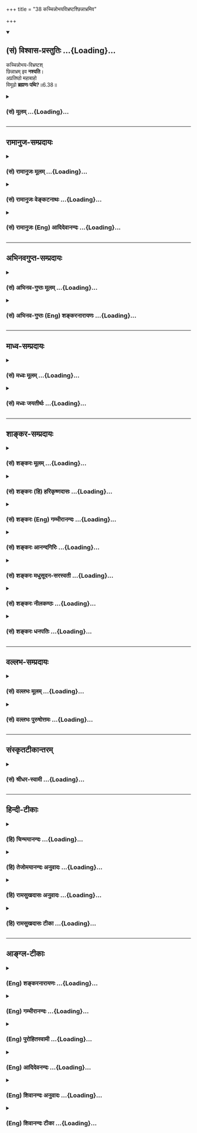 +++
title = "38 कच्चिन्नोभयविभ्रष्टश्छिन्नाभ्रमिव"

+++
<div class="js_include" newlevelforh1="2" title="(सं) विश्वास-प्रस्तुतिः" unfilled url="/purANam_vaiShNavam/mahAbhAratam/06-bhIShma-parva/03-bhagavad-gItA-parva/saMskRtam/vishvAsa-prastutiH/06_Atma-saMyama-yogaH_a/38_kachchinnobhayavi.md">
<details open><summary><h2>(सं) विश्वास-प्रस्तुतिः ...{Loading}...</h2></summary>

कच्चिन्नोभय-विभ्रष्टश्  
छिन्नाभ्रम् इव **नश्यति**।  
अप्रतिष्ठो महाबाहो  
विमूढो **ब्रह्मणः पथि?**॥6.38॥
</details>
</div>
<div class="js_include collapsed" newlevelforh1="3" title="(सं) मूलम्" unfilled url="/purANam_vaiShNavam/mahAbhAratam/06-bhIShma-parva/03-bhagavad-gItA-parva/saMskRtam/mUlam/06_Atma-saMyama-yogaH_a/38_kachchinnobhayavi.md">
<details><summary><h3>(सं) मूलम् ...{Loading}...</h3></summary>

कच्चिन्नोभयविभ्रष्टश्छिन्नाभ्रमिव नश्यति।  
अप्रतिष्ठो महाबाहो विमूढो ब्रह्मणः पथि।।6.38।।
</details>
</div>


_________________
## रामानुज-सम्प्रदायः
<div class="js_include collapsed" newlevelforh1="3" title="(सं) रामानुजः मूलम्" unfilled url="/purANam_vaiShNavam/mahAbhAratam/06-bhIShma-parva/03-bhagavad-gItA-parva/saMskRtam/rAmAnujaH/mUlam/06_Atma-saMyama-yogaH_a/38_kachchinnobhayavi.md">
<details><summary><h3>(सं) रामानुजः मूलम् ...{Loading}...</h3></summary>

।।6.38।।**उभयविभ्रष्टः** अयं **छिन्नाभ्रम् इव कच्चित् न नश्यति** यथा
मेघशकलः पूर्वस्मात् महतो मेघात् छिन्नः परं महान्तं मेघम् अप्राप्य मध्ये
विनष्टो भवति तथा एव कच्चित् न नश्यति कथम् उभयविभ्रष्टता **अप्रतिष्ठो
विमूढो ब्रह्मणः पथि** इति यथावस्थितं स्वर्गादिसाधनभूतं कर्म
फलाभिसन्धिरहितस्य अस्य पुरुषस्य स्वफलसाधनत्वेन प्रतिष्ठा न भवति इति
अप्रतिष्ठः। प्रक्रान्ते ब्रह्मणः पथि विमूढः तस्मात् पथः प्रच्युतः
अतउभयभ्रष्टतया किम् अयं नश्यति एव उत न नश्यति।

</details>
</div>
<div class="js_include collapsed" newlevelforh1="3" title="(सं) रामानुजः वेङ्कटनाथः" unfilled url="/purANam_vaiShNavam/mahAbhAratam/06-bhIShma-parva/03-bhagavad-gItA-parva/saMskRtam/rAmAnujaH/venkaTanAthaH/06_Atma-saMyama-yogaH_a/38_kachchinnobhayavi.md">
<details><summary><h3>(सं) रामानुजः वेङ्कटनाथः ...{Loading}...</h3></summary>

।। 6.38एवं प्रागुक्तमेव योगसाधनं यथावच्छ्रुतम् अथ प्रागुक्तमेव
योगमाहात्म्यं श्रोतव्यं सर्वप्रकारान्वितं प्रपञ्चेन श्रोतुं पृच्छतीत्याह
अथेति। योगमाहात्म्यशब्देन सङ्ग्रहश्लोकस्थयोगसिद्धिशब्दो व्याख्यातः।
सिद्धिकारणं हि माहात्म्यम् सिद्धिश्चात्र शिथिलस्यापि योगस्य
चिरतरमनेकपुण्यलोकावाप्तिः पुनर्योगयोग्ययोगिकुलसम्भवः तद्द्वारा
पुनर्योगपौष्कल्यं ततश्चापवर्ग इत्येवंरूपा। एषा च सिद्धिः अनितरसाधारणेन
माहात्म्येन। ननुनेहाभिक्रमनाशोऽस्ति 2।40 इत्यादौ कर्मयोगस्य
माहात्म्यमुक्तम् अत्र तु तत्फलभूतस्यात्मावलोकनरूपयोगस्य अतः कथं
श्रुतमित्युक्तम् तत्राहअन्तर्गतेति। ततः किमित्यत्राहतच्चेति।
योगाङ्कुरभूतात्मज्ञानगर्भतया पुष्कलयोगस्वरूपसाधनतया च हि कर्मयोगस्य
माहात्स्यं तत्रोदितम् ततश्च योगोपाधिके तदङ्गभूतकर्मयोगमाहात्म्येऽभिहिते
अङ्गीभूतयोगमाहात्म्यमेवोक्तं भवतीति भावः। अयतिः इत्यादिपदानामर्थौचित्यात्
क्रमभेदेन अन्वयो दर्शितः। तत्र प्रवृत्तस्य हि ततश्चलितत्वं वाच्यम् नतु
तत्र श्रद्धोपेतमात्रस्येति अतः श्रद्धया तत्कार्यलक्षणेत्यभिप्रायेणयोगे
प्रवृत्त इत्युक्तम्। उपेतशब्द एव वाऽत्र श्रद्धाकृतयोगाधिगमपर
इत्यभिप्रायः। योगसंसिद्धिमप्राप्य योगसिद्धेः
पूर्वमेवेत्यर्थः। योगाच्चलितमानसः पुष्कलयोगं कर्तुमननुगुणचित्त इत्यर्थः।
कामभोगमोक्षनिरयेषु कतमामित्यर्थः। कां गतिं गच्छति इति
सामान्यनिर्दिष्टमेवकच्चित् इत्यादिना
विवृतम्। दृष्टान्तेऽप्युभयभ्रष्टत्वप्रकारं दर्शयतियथेति।
उभयभ्रष्टताविवरणरूपत्वात्विमूढो ब्रह्मणः पथि इत्येकस्याभिधानाच्च
पारिशेष्यादप्रतिष्ठपदं
सांसारिकफलसाधनकर्मभ्रंशाभिप्रायमित्याहयथावस्थितमिति।
कर्मस्वरूपानुष्ठानप्रयासादौ न किञ्चिन्न्यूनम् अभिसन्धिवैषम्यात्तु
निष्फलं संवृत्तमित्यभिप्रायः। विमूढो ब्रह्मणः पथि इति ब्रह्मपथे अज्ञानं न
विवक्षितम् ज्ञात्वोपक्रम्य निवृत्तं प्रति पृच्छ्यमानत्वात्। अतो
विमोहकार्ययोगनिवृत्तिरत्र विमूढशब्देन लक्ष्यत इत्यभिप्रायेणप्रक्रान्त
इत्यादिप्रच्युत इत्यन्तमुक्तम्। ब्रह्मणः पथि ब्रह्मप्राप्त्युपायभूते योग
इत्यर्थः। एतं मे संशयम् इति निर्दिश्यमानस्य संशयस्यार्थसिद्धं
शिरोन्तरमाहकिमयं नश्यत्येवेति। अर्हसि
सर्वज्ञत्वकारुणिकत्वप्रियसखत्वादियुक्तस्त्वं
योग्योऽसीत्यर्थः। कृष्णशब्देन त्वच्छब्देन चाभिप्रेतमाह स्वत इति।
करणाधीनम् अविशदानुमानादिप्रायं क्रमभावि कतिपयविषयं कादाचित्कमपि हि
त्वदन्येषां ज्ञानमिति भावः। एतेनयो वेत्ति युगपत्सर्वं प्रत्यक्षेण सदा
स्वतः। तं प्रणम्य हरिं शास्त्रं न्यायतत्त्वं प्रचक्ष्महे न्या.त. इति तु
भगवन्नाथमुनिमिश्राणां वचनमनुसंहितम्। न ह्युपपद्यत इति
युक्तिविरोधोऽभिप्रेतः।

</details>
</div>
<div class="js_include collapsed" newlevelforh1="3" title="(सं) रामानुजः (Eng) आदिदेवानन्दः" unfilled url="/purANam_vaiShNavam/mahAbhAratam/06-bhIShma-parva/03-bhagavad-gItA-parva/saMskRtam/rAmAnujaH/english/AdidevAnandaH/06_Atma-saMyama-yogaH_a/38_kachchinnobhayavi.md">
<details><summary><h3>(सं) रामानुजः (Eng) आदिदेवानन्दः ...{Loading}...</h3></summary>

6.37 - 6.39 Arjuna said What way does he go, who has embarked on Yoga endowed with faith, but who by inadeacy of exertion in practice, does not gain success in Yoga and has his mind wandering from Yoga; Does he not perish like a small piece of cloud torn from a large mass of cloud -
perish without reaching another large mass of cloud; Now does he not fall away from both (sides); He has no support and is confused on the path leading to the Brahman. He is without any support in the sense that Karma or rituals which constitutes the means of heaven etc., does not give support for a person who is devoid of attachment to fruits; for Karma is the means for generating its own fruits. He is also confused in the path leading to the Brahman on which he has just begun to traverse;
He has lost his way. Does he then get lost by falling down from both sides, these being attainment of heaven on the one hand and liberation on the other. Does he not thus perish; You should remove this doubt altogether from my mind; for there is no other remover of this doubt than You, who always perceive directly all matters simultaneously.

</details>
</div>


_________________
## अभिनवगुप्त-सम्प्रदायः
<div class="js_include collapsed" newlevelforh1="3" title="(सं) अभिनव-गुप्तः मूलम्" unfilled url="/purANam_vaiShNavam/mahAbhAratam/06-bhIShma-parva/03-bhagavad-gItA-parva/saMskRtam/abhinava-guptaH/mUlam/06_Atma-saMyama-yogaH_a/38_kachchinnobhayavi.md">
<details><summary><h3>(सं) अभिनव-गुप्तः मूलम् ...{Loading}...</h3></summary>

।।6.37 6.39।। अयतः इत्यादि नह्युपपद्यते इत्यन्तम्। प्राप्ताद्योगात् यदि (
N यस्य instead यदि) चलितेऽपि चित्ते श्रद्धा न हीयते। विनष्टश्रद्धौ हि
सिद्धयोगोऽपि सर्वं निष्फलं कुरुते। उक्तं हि यदा प्राप्यापि विज्ञानं
दूषितं चित्तविभ्रमात्।  
  
तदैव ( तदैवम्) ध्वंसते शीघ्र तूलराशिवानलात्।। योगस्य सम्यक् सिद्धौ
अजातायां किं लोकान्निष्क्रान्तः सम्यक् च ब्रह्मणि न निलीन +++(K न लीन इति)+++
इति नश्येत् अथवा ब्रह्मणि अप्रतिष्ठितत्वात् विनश्यति परलोकबाधाय इति
प्रश्नः।

</details>
</div>
<div class="js_include collapsed" newlevelforh1="3" title="(सं) अभिनव-गुप्तः (Eng) शङ्करनारायणः" unfilled url="/purANam_vaiShNavam/mahAbhAratam/06-bhIShma-parva/03-bhagavad-gItA-parva/saMskRtam/abhinava-guptaH/english/shankaranArAyaNaH/06_Atma-saMyama-yogaH_a/38_kachchinnobhayavi.md">
<details><summary><h3>(सं) अभिनव-गुप्तः (Eng) शङ्करनारायणः ...{Loading}...</h3></summary>

6.38 See Comment under 6.39

</details>
</div>


_________________
## माध्व-सम्प्रदायः
<div class="js_include collapsed" newlevelforh1="3" title="(सं) मध्वः मूलम्" unfilled url="/purANam_vaiShNavam/mahAbhAratam/06-bhIShma-parva/03-bhagavad-gItA-parva/saMskRtam/madhvaH/mUlam/06_Atma-saMyama-yogaH_a/38_kachchinnobhayavi.md">
<details><summary><h3>(सं) मध्वः मूलम् ...{Loading}...</h3></summary>

।।6.37 6.39।। अयतिरप्रयत्नः।

</details>
</div>
<div class="js_include collapsed" newlevelforh1="3" title="(सं) मध्वः जयतीर्थः" unfilled url="/purANam_vaiShNavam/mahAbhAratam/06-bhIShma-parva/03-bhagavad-gItA-parva/saMskRtam/madhvaH/jayatIrthaH/06_Atma-saMyama-yogaH_a/38_kachchinnobhayavi.md">
<details><summary><h3>(सं) मध्वः जयतीर्थः ...{Loading}...</h3></summary>

।।6.37 6.39।। अचतुर्थाश्रमीति प्रतीतिनिरासायाह **अयतिरि**ति।

</details>
</div>


_________________
## शाङ्कर-सम्प्रदायः
<div class="js_include collapsed" newlevelforh1="3" title="(सं) शङ्करः मूलम्" unfilled url="/purANam_vaiShNavam/mahAbhAratam/06-bhIShma-parva/03-bhagavad-gItA-parva/saMskRtam/shankaraH/mUlam/06_Atma-saMyama-yogaH_a/38_kachchinnobhayavi.md">
<details><summary><h3>(सं) शङ्करः मूलम् ...{Loading}...</h3></summary>

।।6.38।। **कच्चित्** किं न **उभयविभ्रष्टः** कर्ममार्गात् योगमार्गाच्च
विभ्रष्टः सन् **छिन्नाभ्रमिव नश्यति** किं वा न नश्यति **अप्रतिष्ठो**
निराश्रयः हे **महाबाहो विमूढः** सन् **ब्रह्मणः पथि**
ब्रह्मप्राप्तिमार्गे।।

</details>
</div>
<div class="js_include collapsed" newlevelforh1="3" title="(सं) शङ्करः (हि) हरिकृष्णदासः" unfilled url="/purANam_vaiShNavam/mahAbhAratam/06-bhIShma-parva/03-bhagavad-gItA-parva/saMskRtam/shankaraH/hindI/harikRShNadAsaH/06_Atma-saMyama-yogaH_a/38_kachchinnobhayavi.md">
<details><summary><h3>(सं) शङ्करः (हि) हरिकृष्णदासः ...{Loading}...</h3></summary>

।।6.38।। हे महाबाहो वह आश्रयरहित और ब्रह्मप्राप्तिके मार्गमें मोहित हुआ
पुरुष कर्ममार्ग और ज्ञानमार्ग दोनों ओरसे भ्रष्ट होकर क्या छिन्नभिन्न हुए
बादलकी भाँति नष्ट हो जाता है अथवा नष्ट नहीं होता।

</details>
</div>
<div class="js_include collapsed" newlevelforh1="3" title="(सं) शङ्करः (Eng) गम्भीरानन्दः" unfilled url="/purANam_vaiShNavam/mahAbhAratam/06-bhIShma-parva/03-bhagavad-gItA-parva/saMskRtam/shankaraH/english/gambhIrAnandaH/06_Atma-saMyama-yogaH_a/38_kachchinnobhayavi.md">
<details><summary><h3>(सं) शङ्करः (Eng) गम्भीरानन्दः ...{Loading}...</h3></summary>

6.38 Mahabaho, O Mighty-armed one; ubhaya-vibhrastah, fallen from both,
having fallen from the Path of Action and the Path of Yoga; apratisthah,
without support; vimudhah, deluded-having become deluded; brahmanah
pathi, on the path of Brahman, on the path leading to Brahman; kaccit
na, does he not; nasyati, get ruined; iva, like; a chinna-abhram,
scattered cloud; Or is it that he does not;

</details>
</div>
<div class="js_include collapsed" newlevelforh1="3" title="(सं) शङ्करः आनन्दगिरिः" unfilled url="/purANam_vaiShNavam/mahAbhAratam/06-bhIShma-parva/03-bhagavad-gItA-parva/saMskRtam/shankaraH/AnandagiriH/06_Atma-saMyama-yogaH_a/38_kachchinnobhayavi.md">
<details><summary><h3>(सं) शङ्करः आनन्दगिरिः ...{Loading}...</h3></summary>

।।6.38।। प्रश्नमेव विवृणोति **कच्चिदिति।** प्रशस्तप्रश्नार्थत्वं
कच्चिदित्यस्याङ्गीकृत्य व्याचष्टे **किमिति।** उभयविभ्रष्टत्वं स्पष्टयति
**कर्मेत्यादिना।** वायुना छिन्नं विशकलितमभ्रं यथा नश्यति तद्वदित्याह
**छिन्नेति।** नाशाशङ्कानिमित्तमाह **निराश्रय इति।**
कर्ममार्गरूपावष्टम्भाभावेऽपि ज्ञानमार्गावष्टम्भस्तस्य
भविष्यतीत्याशङ्क्याह **विमूढः सन्निति।** नहि कर्मिणं प्रतीयमाशङ्का
युक्ताभिलाषं त्यक्त्वेश्वरे समर्प्या समर्प्य वा कर्मानुतिष्ठतो
निरुपचारेण तद्भ्रंशवचनासंभवात्सर्वकर्मसंन्यासिनस्तु विहितानां
त्यागाज्ज्ञानोपायाच्चविच्युतेरनर्थप्राप्तिशङ्का युक्तेति भावः।

</details>
</div>
<div class="js_include collapsed" newlevelforh1="3" title="(सं) शङ्करः मधुसूदन-सरस्वती" unfilled url="/purANam_vaiShNavam/mahAbhAratam/06-bhIShma-parva/03-bhagavad-gItA-parva/saMskRtam/shankaraH/madhusUdana-sarasvatI/06_Atma-saMyama-yogaH_a/38_kachchinnobhayavi.md">
<details><summary><h3>(सं) शङ्करः मधुसूदन-सरस्वती ...{Loading}...</h3></summary>

।।6.38।। एतदेव संशयबीजं विवृणोति कच्चिदिति साभिलाषप्रश्ने। हे महाबाहो
महान्तः सर्वेषां भक्तानां सर्वोपद्रवनिवारणसमर्थाः
पुरुषार्थचतुष्टयदानसमर्था वा चत्वारो बाहवो यस्येति
प्रश्ननिमित्तक्रोधाभावस्तदुत्तरदानसहिष्णुत्वं च सूचितम्। ब्रह्मणः पथि
ब्रह्मप्राप्तिमार्गे ज्ञाने विमूढो विक्षिप्तः।
अनुत्पन्नब्रह्मात्म्यैक्यसाक्षात्कार इति यावत्। अप्रतिष्ठो
देवयानपितृयानमार्गगमनहेतुभ्यामुपासनाकर्मभ्यां प्रतिष्ठाभ्यां साधनाभ्यां
रहितः सोपासनानां सर्वेषां कर्मणां परित्यागात्। एतादृश उभयविभ्रष्टः
कर्ममार्गाज्ज्ञानमार्गाच्च विभ्रष्टश्छिन्नाभ्रमिव वायुना छिन्नं विशकलितं
पूर्वस्मान्मेघाद्भ्रष्टमुत्तरं मेघं चाप्राप्तमभ्रं यथा वृष्ट्ययोग्यं
सदन्तराल एव नश्यति तथा योगभ्रष्टोऽपि पूर्वस्मात्कर्ममार्गाद्विच्छिन्न
उत्तरं च ज्ञानमागमप्राप्तोऽन्तराल एव नश्यति कर्मफलं ज्ञानफलं च
लब्धुमयोग्यो न किमिति प्रश्नार्थः। एतेन ज्ञानकर्मसमुच्चयो निराकृतः।
एतस्मिन्हि पक्षे ज्ञानफलालाभेऽपि कर्मफललाभसंभवेनोभयविभ्रष्टत्वासंभवात्।
नच तस्य कर्मसंभवेऽपि फलकामनात्यागात्तत्फलभ्रंशवचनमवकल्पत इति वाच्यम्।
निष्कामानामपि कर्मणां फलसद्भावस्यापस्तम्बवचनाद्युदाहरणेन बहुशः
प्रतिपादितत्वात्। तस्मात्सर्वकर्मत्यागिनं प्रत्येवायं प्रश्नः।
अनर्थप्राप्तिशङ्कायास्तत्रैव संभवात्।

</details>
</div>
<div class="js_include collapsed" newlevelforh1="3" title="(सं) शङ्करः नीलकण्ठः" unfilled url="/purANam_vaiShNavam/mahAbhAratam/06-bhIShma-parva/03-bhagavad-gItA-parva/saMskRtam/shankaraH/nIlakaNThaH/06_Atma-saMyama-yogaH_a/38_kachchinnobhayavi.md">
<details><summary><h3>(सं) शङ्करः नीलकण्ठः ...{Loading}...</h3></summary>

।।6.38।।**कच्चिदिति।** कच्चिन्नोभयविभ्रष्टः कर्ममार्गाद्योगमार्गाच्च
विभ्रष्टः छिन्नाभ्रमिव पूर्वमपरं वा मेघसंघमप्राप्य मध्ये एव नश्यति
तद्वत्। अप्रतिष्ठो निराश्रयः। हे महाबाहो विमूढो ब्रह्मणः पथि
ब्रह्मप्राप्तिमार्गे।

</details>
</div>
<div class="js_include collapsed" newlevelforh1="3" title="(सं) शङ्करः धनपतिः" unfilled url="/purANam_vaiShNavam/mahAbhAratam/06-bhIShma-parva/03-bhagavad-gItA-parva/saMskRtam/shankaraH/dhanapatiH/06_Atma-saMyama-yogaH_a/38_kachchinnobhayavi.md">
<details><summary><h3>(सं) शङ्करः धनपतिः ...{Loading}...</h3></summary>

।।6.38।। स्वाशयं स्फटयति कच्चिदिति प्रश्ने। उभयविभ्रष्टः सर्वकर्मणां
त्यागात् कर्ममार्गात् सभ्यग्दर्शनालाभाद्योगाच्च विभ्रष्टः स किं
नश्यत्युत न नश्यति। थ उभयविभ्रष्टत्वमेव दर्शयति द्वाभ्यां विशेषणाभ्याम्।
अप्रतिष्ठो निराश्रयः कर्ममार्गरुपाश्रयरहितः। ब्रह्मणः पथि
ब्रह्मप्राप्तिमार्गे विमूढः ज्ञानमार्गावष्टम्भशून्यः। उभयविभ्रष्टस्य
नाशे दृष्टान्तमाह। छिन्नभ्रमिव यथा पूर्वस्मादभ्राद्विच्छिनोऽभ्रैकदेशः
परमप्तिमार्गे विमूढः ज्ञानमार्गावष्टम्भशून्यः। उभयविभ्रष्टस्य नाशे
दृष्टान्माह। छिन्नाभ्रमिव यथा पूर्वस्मादभ्राद्विच्छिनोऽभ्रैकदेशः
परमभ्रमप्राप्य मध्य एवनश्यति तद्वत्। महाबाहो इतिसंबोधयन्
भक्तोद्धारणसमर्थैरति प्रबलैर्बाहुभिर्युक्ते त्वयि सति तस्य नाशो न युक्त
इति द्योतयति। यत्तु प्रश्नमेव विवृणोति। कश्चिदितिकिमित्यस्मिन्नर्थे।
नश्यति नरकं प्राप्नोति। किंवा तस्य गत्यन्तरमस्तीति किमापेक्षितं
पक्षान्तरं पूरणीयम्। ननु नरकपातान्तस्तस्य को वापराध इत्याशङ्क्याह
ब्रह्मणः पथि विमूढ इति। ननु कृतानां काम्यकर्मणां तथा
चित्तशुद्य्धर्थमनुष्ठितानामावश्यककर्मणां फलं प्राप्स्यति कुतोऽस्य
नरकप्राप्तिरित्याशङ्क्याहउयविभ्रष्ट इति। कृतौरावश्यककर्मबिश्चित्तशुद्धौ
जातायामपि तदुपेयमोचकज्ञानपरिभिश्चित्तशुद्धौ जातायामपि
तदुपेयमोचकज्ञानपरिभ्रष्टः किमन्यतेषामावश्यकर्कणां फलं प्राप्नुयात् तथा
स्वात्मानं कर्तृत्वादिरहितं कर्मण्यनधिकारिणं निश्चित्य ब्रह्मार्पणं
ब्रह्मविरित्याद्युक्तमार्गेण शुद्य्धार्थ कर्माचरणात् कथं वा
कर्मण्यधिकारी स्यादित्युभयविभ्रष्टपदस्यार्थः। ननु किमित्येवं ब्रह्मणः
पथि तस्य विमूढतेत्यत उक्तमप्रतिष्ठ इति। प्रतिष्ठा क्षुद्र
पुरुषार्थपरित्यागेन परमार्थशक्तिलक्षणा तद्रहित इत्यर्थ इतीतरैःस कल्पितं
तदसत्। काम्यकर्मणां फलस्यावश्यंभावेनोभयभ्रष्टत्वाभावात् तथा
स्वात्मानमित्यादेः किं मम मोक्षेण काम्यादीनेव तत्तल्लोकप्राप्तये
करिष्यामीति स्वपूर्वग्रन्थविरुद्धत्वात्। नहि काम्यकर्ममार्गे
प्रवृत्तस्ततो भ्रष्ट इति शङ्कितुं शक्यते अतः संन्यातीति
भाष्यटीकायामुक्त्त्वाच्च। एतेनाप्रतिष्ठशब्दार्थो.़पि प्रत्युक्तः। विमूढो
ब्रह्मणः पथीत्यनेनैव परमपुरुषार्थाशक्तेरुक्तत्वात्।

</details>
</div>


_________________
## वल्लभ-सम्प्रदायः
<div class="js_include collapsed" newlevelforh1="3" title="(सं) वल्लभः मूलम्" unfilled url="/purANam_vaiShNavam/mahAbhAratam/06-bhIShma-parva/03-bhagavad-gItA-parva/saMskRtam/vallabhaH/mUlam/06_Atma-saMyama-yogaH_a/38_kachchinnobhayavi.md">
<details><summary><h3>(सं) वल्लभः मूलम् ...{Loading}...</h3></summary>

।।6.38।। स्वाभिप्रायं निवेदयति कच्चिदिति।
उभाभ्यामैहिकपारलौकिकसुखभोगाभ्यां विभ्रष्टस्तु न भवति कच्चित् इति
प्रश्नः। ब्रह्ममार्गभूते योगे अप्रतिष्ठो यतः।

</details>
</div>
<div class="js_include collapsed" newlevelforh1="3" title="(सं) वल्लभः पुरुषोत्तमः" unfilled url="/purANam_vaiShNavam/mahAbhAratam/06-bhIShma-parva/03-bhagavad-gItA-parva/saMskRtam/vallabhaH/puruShottamaH/06_Atma-saMyama-yogaH_a/38_kachchinnobhayavi.md">
<details><summary><h3>(सं) वल्लभः पुरुषोत्तमः ...{Loading}...</h3></summary>

  
  
।।6.38।। स्वबुद्धिपरिकल्पितसंदेहविनिवृत्त्यर्थं स्वबुद्धिसन्देहमेव
वितृणोति कच्चिदिति। पूर्वप्रवृत्तकर्मादित्यागेन योगमार्गे अप्रतिष्ठो
निराश्रयः। अभ्यासाभावेन स्वरूपाज्ञानात् ब्रह्मणः पथि
भगवत्प्राप्त्येकयत्नमार्गे विमूढो वैराग्याभावात्। हे महाबाहो
सर्वकृपाकरणसमर्थ एवमुभयविभ्रष्टः सन् छिन्नाभ्रमिव यथा छिन्नमभ्रं
पूर्वाभ्राद्वियुक्तमभ्रान्तरामिलितं सन्मध्य एव विनश्यति तथा
पूर्वधर्मत्यागेन स्वधर्मोपार्जितमोक्षफलरहितो भगवन्मार्गस्वरूपाज्ञानात्
स्वरूपसंयोगरहितो जीवस्वरूपाप्तिभावरहितः कच्चिन्नो नश्यति।  
  

</details>
</div>


_________________
## संस्कृतटीकान्तरम्
<div class="js_include collapsed" newlevelforh1="3" title="(सं) श्रीधर-स्वामी" unfilled url="/purANam_vaiShNavam/mahAbhAratam/06-bhIShma-parva/03-bhagavad-gItA-parva/saMskRtam/shrIdhara-svAmI/06_Atma-saMyama-yogaH_a/38_kachchinnobhayavi.md">
<details><summary><h3>(सं) श्रीधर-स्वामी ...{Loading}...</h3></summary>

।।6.38।। प्रश्नाभिप्रायं विवृणोति **कच्चिदिति।**
कर्मणामीश्वरार्पितत्वादननुष्ठानाच्च न तावत्कर्मफलं स्वर्गादिकं
प्राप्नोति योगानिष्पत्तेश्च न मोक्षं प्राप्नोति
एवमुभयस्माद्भ्रष्टोऽप्रतिष्ठो निराश्रयः अतएव ब्रह्मणः प्राप्त्युपाये पथि
मार्गे विमूढः सन्कच्चित्किं न नश्यति किंवा नश्यतीत्यर्थः। नाशे
दृष्टान्तःयथा छिन्नमभ्रं पूर्वस्मादभ्राद्विश्लिष्टमभ्रान्तरं चाप्राप्तं
सन्मध्य एव विलीयते तद्वदित्यर्थः।

</details>
</div>


_________________
## हिन्दी-टीकाः
<div class="js_include collapsed" newlevelforh1="3" title="(हि) चिन्मयानन्दः" unfilled url="/purANam_vaiShNavam/mahAbhAratam/06-bhIShma-parva/03-bhagavad-gItA-parva/hindI/chinmayAnandaH/06_Atma-saMyama-yogaH_a/38_kachchinnobhayavi.md">
<details><summary><h3>(हि) चिन्मयानन्दः ...{Loading}...</h3></summary>

।।6.38।। सम्भव है कि ब्रह्म प्राप्ति के मार्ग पर चलता हुआ कोई
श्रद्धावान् साधक मृत्यु का ग्रास बन जाए अथवा पर्याप्त संयम के अभाव में
योग से पतित हो जाए। उसके पतन को दर्शाने के लिए जो अत्यन्त उपयुक्त और
प्रभावोत्पादक दृष्टान्त अर्जुन के मुख से महर्षि व्यासजी ने दिया है उसे
प्राय साहित्यिक क्षेत्र में उद्धृत किया जाता है। कभीकभी ग्रीष्म ऋतु में
पर्वतों के पार्श्व भाग से कोई छत्रवत् मेघमालिका ऊर्ध्वदिशा में उठती हुई
दृष्टिगोचर होती है। परन्तु तीव्र वेग से प्रवाहित वायु के स्पर्श से वह
मेघ खण्ड अनेक छोटेछोटे मेघखण्डों में विभक्त हो जाता है। ये मेघखण्ड
पूर्णतया प्रबल वायु की दया पर आश्रित इतस्तत लक्ष्यहीन भ्रमण करते रहते
हैं। ग्रीष्म ऋतु के ये मेघ न कृषकों की अपेक्षाएं पूर्ण कर सकते हैं और न
तृषितों की पिपासा को ही शान्त कर सकते हैं। किसी सुरक्षित स्थान को न
प्राप्त कर अन्त में वे स्वयं भी नष्ट हो जाते है। अर्जुन का प्रश्न है कि
क्या योगभ्रष्ट पुरुष की गति भी उस मेघ के समान ही नहीं होगीअर्जुन यह
प्रश्न क्यों पूछता है वह स्वयं ही इसका कारण बताता है

</details>
</div>
<div class="js_include collapsed" newlevelforh1="3" title="(हि) तेजोमयानन्दः अनुवादः" unfilled url="/purANam_vaiShNavam/mahAbhAratam/06-bhIShma-parva/03-bhagavad-gItA-parva/hindI/tejomayAnandaH/anuvAdaH/06_Atma-saMyama-yogaH_a/38_kachchinnobhayavi.md">
<details><summary><h3>(हि) तेजोमयानन्दः अनुवादः ...{Loading}...</h3></summary>

।।6.38।। हे महबाहो ! क्या वह ब्रह्म के मार्ग में मोहित तथा आश्रयरहित
पुरुष छिन्न-भिन्न मेघ के समान दोनों ओर से भ्रष्ट हुआ नष्ट तो नहीं हो
जाता है;

</details>
</div>
<div class="js_include collapsed" newlevelforh1="3" title="(हि) रामसुखदासः अनुवादः" unfilled url="/purANam_vaiShNavam/mahAbhAratam/06-bhIShma-parva/03-bhagavad-gItA-parva/hindI/rAmasukhadAsaH/anuvAdaH/06_Atma-saMyama-yogaH_a/38_kachchinnobhayavi.md">
<details><summary><h3>(हि) रामसुखदासः अनुवादः ...{Loading}...</h3></summary>

।।6.38।। हे महाबाहो ! संसारके आश्रयसे रहित और परमात्मप्राप्तिके मार्गमें
मोहित अर्थात् विचलित -- इस तरह दोनों ओरसे भ्रष्ट हुआ साधक क्या
छिन्न-भिन्न बादलकी तरह नष्ट तो नहीं हो जाता ;

</details>
</div>
<div class="js_include collapsed" newlevelforh1="3" title="(हि) रामसुखदासः टीका" unfilled url="/purANam_vaiShNavam/mahAbhAratam/06-bhIShma-parva/03-bhagavad-gItA-parva/hindI/rAmasukhadAsaH/TIkA/06_Atma-saMyama-yogaH_a/38_kachchinnobhayavi.md">
<details><summary><h3>(हि) रामसुखदासः टीका ...{Loading}...</h3></summary>

।।6.38।।***व्याख्या--***\[अर्जुनने पूर्वोक्त श्लोकमें **कां गतिं कृष्ण
गच्छति** कहकर जो बात पूछी थी, उसीका इस श्लोकमें खुलासा पूछते हैं। \]

</details>
</div>


_________________
## आङ्ग्ल-टीकाः
<div class="js_include collapsed" newlevelforh1="3" title="(Eng) शङ्करनारायणः" unfilled url="/purANam_vaiShNavam/mahAbhAratam/06-bhIShma-parva/03-bhagavad-gItA-parva/english/shankaranArAyaNaH/06_Atma-saMyama-yogaH_a/38_kachchinnobhayavi.md">
<details><summary><h3>(Eng) शङ्करनारायणः ...{Loading}...</h3></summary>

6.38. Does he, fallen from both, get lost like a broken cloud ; Or, O mighty-armed ! having no support, does he meet total destruction ;

</details>
</div>
<div class="js_include collapsed" newlevelforh1="3" title="(Eng) गम्भीरानन्दः" unfilled url="/purANam_vaiShNavam/mahAbhAratam/06-bhIShma-parva/03-bhagavad-gItA-parva/english/gambhIrAnandaH/06_Atma-saMyama-yogaH_a/38_kachchinnobhayavi.md">
<details><summary><h3>(Eng) गम्भीरानन्दः ...{Loading}...</h3></summary>

6.38 O Mighty-armed one, fallen from both, without support, deluded on the path to Brahman, does he not get ruined like a scattered cloud;

</details>
</div>
<div class="js_include collapsed" newlevelforh1="3" title="(Eng) पुरोहितस्वामी" unfilled url="/purANam_vaiShNavam/mahAbhAratam/06-bhIShma-parva/03-bhagavad-gItA-parva/english/purohitasvAmI/06_Atma-saMyama-yogaH_a/38_kachchinnobhayavi.md">
<details><summary><h3>(Eng) पुरोहितस्वामी ...{Loading}...</h3></summary>

6.38 Having failed in both, my Lord, is he without hope, like a riven cloud having no support, lost on the spiritual road;

</details>
</div>
<div class="js_include collapsed" newlevelforh1="3" title="(Eng) आदिदेवनन्दः" unfilled url="/purANam_vaiShNavam/mahAbhAratam/06-bhIShma-parva/03-bhagavad-gItA-parva/english/AdidevanandaH/06_Atma-saMyama-yogaH_a/38_kachchinnobhayavi.md">
<details><summary><h3>(Eng) आदिदेवनन्दः ...{Loading}...</h3></summary>

6.38 Without any support, confused in the path leading to the Brahman,
and thus fallen from both, does he not perish, O mighty armed, like a riven cloud;

</details>
</div>
<div class="js_include collapsed" newlevelforh1="3" title="(Eng) शिवानन्दः अनुवादः" unfilled url="/purANam_vaiShNavam/mahAbhAratam/06-bhIShma-parva/03-bhagavad-gItA-parva/english/shivAnandaH/anuvAdaH/06_Atma-saMyama-yogaH_a/38_kachchinnobhayavi.md">
<details><summary><h3>(Eng) शिवानन्दः अनुवादः ...{Loading}...</h3></summary>

6.38 Fallen from both, does he not perish like a rent cloud,
supportless, O mighty-armed (Krishna), deluded on the path of Brahman;

</details>
</div>
<div class="js_include collapsed" newlevelforh1="3" title="(Eng) शिवानन्दः टीका" unfilled url="/purANam_vaiShNavam/mahAbhAratam/06-bhIShma-parva/03-bhagavad-gItA-parva/english/shivAnandaH/TIkA/06_Atma-saMyama-yogaH_a/38_kachchinnobhayavi.md">
<details><summary><h3>(Eng) शिवानन्दः टीका ...{Loading}...</h3></summary>

6.38 कच्चित् is it that न not; उभयविभ्रष्टः fallen from both;
छिन्नाभ्रम् rent cloud; इव like; नश्यति perishes; अप्रतिष्ठः
supportless; महाबाहो O mightyarmed; विमूढः deluded; ब्रह्मणः of Brahman;
पथि in the path.Commentary Both the path of Karma or the path of ritualistic activity in accordance with the Karma Kanda of the Vedas on the one hand and the path of Yoga on the other.Path of Brahman the path by which Brahman can be reached or the way that leads to Brahman.The Yoga taught by the Lord here demands onepointed devotion to its practice. The aspirant turns away from the world and spurns heaven; too.
Some people held that if he failed to attain the goal; he would have lost everything for nothing. Hence the estion.

</details>
</div>
